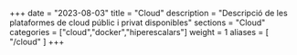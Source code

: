 +++
date        = "2023-08-03"
title       = "Cloud"
description = "Descripció de les plataformes de cloud públic i privat disponibles"
sections    = "Cloud"
categories  = ["cloud","docker","hiperescalars"]
weight		= 1
aliases = [
    "/cloud"
]
+++